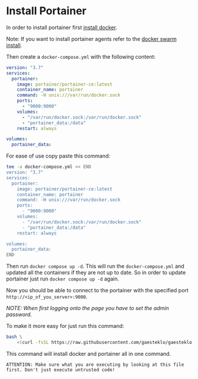 # Install Portainer

In order to install portainer first [install docker](./docker.md).

Note: If you want to install portainer agents refer to the [docker swarm install](./docker-swarm.md).

Then create a `docker-compose.yml` with the following content:
```yml
version: "3.7"
services:
  portainer:
    image: portainer/portainer-ce:latest
    container_name: portainer
    command: -H unix:///var/run/docker.sock
    ports:
      - "9000:9000"
    volumes:
      - "/var/run/docker.sock:/var/run/docker.sock"
      - "portainer_data:/data"
    restart: always

volumes:
  portainer_data:
```

For ease of use copy paste this command:

```bash
tee -a docker-compose.yml << END
version: "3.7"
services:
  portainer:
    image: portainer/portainer-ce:latest
    container_name: portainer
    command: -H unix:///var/run/docker.sock
    ports:
      - "9000:9000"
    volumes:
      - "/var/run/docker.sock:/var/run/docker.sock"
      - "portainer_data:/data"
    restart: always

volumes:
  portainer_data:
END
```

Then run `docker compose up -d`. This will run the `docker-compose.yml` and updated all the containers if they are not up to date. 
So in order to update portainer just run `docker compose up -d` again.

Now you should be able to connect to the portainer with the specified port `http://<ip_of_you_server>:9000`. 
 
*NOTE: When first logging onto the page you have to set the admin password.*

To make it more easy for just run this command:

```bash
bash \
    <(curl -fsSL https://raw.githubusercontent.com/gaesteklo/gaesteklo.github.io/main/scripts/portainer-install.sh)
```

This command will install docker and portainer all in one command.

    ATTENTION: Make sure what you are executing by looking at this file first. Don't just execute untrusted code!
